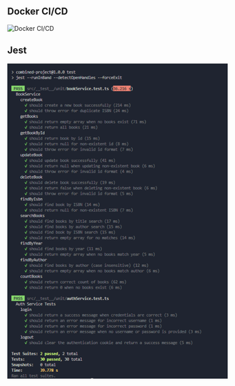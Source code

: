 ## Docker CI/CD
![Docker CI/CD](https://github.com/rrdentin/task5-productzilla/actions/workflows/main.yml/badge.svg)
## Jest
![Jest](https://github.com/rrdentin/task5-productzilla/blob/main/src/assets/jest1.png)
